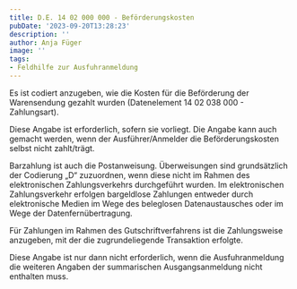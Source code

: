 ```yaml
---
title: D.E. 14 02 000 000 - Beförderungskosten
pubDate: '2023-09-20T13:28:23'
description: ''
author: Anja Füger
image: ''
tags:
- Feldhilfe zur Ausfuhranmeldung
---
```


Es ist codiert anzugeben, wie die Kosten für die Beförderung der Warensendung gezahlt wurden (Datenelement 14 02 038 000 - Zahlungsart).

Diese Angabe ist erforderlich, sofern sie vorliegt. Die Angabe kann auch gemacht werden, wenn der Ausführer/Anmelder die Beförderungskosten selbst nicht zahlt/trägt.

Barzahlung ist auch die Postanweisung. Überweisungen sind grundsätzlich der Codierung „D“ zuzuordnen, wenn diese nicht im Rahmen des elektronischen Zahlungsverkehrs durchgeführt wurden. Im elektronischen Zahlungsverkehr erfolgen bargeldlose Zahlungen entweder durch elektronische Medien im Wege des beleglosen Datenaustausches oder im Wege der Datenfernübertragung.

Für Zahlungen im Rahmen des Gutschriftverfahrens ist die Zahlungsweise anzugeben, mit der die zugrundeliegende Transaktion erfolgte.

Diese Angabe ist nur dann nicht erforderlich, wenn die Ausfuhranmeldung die weiteren Angaben der summarischen Ausgangsanmeldung nicht enthalten muss.